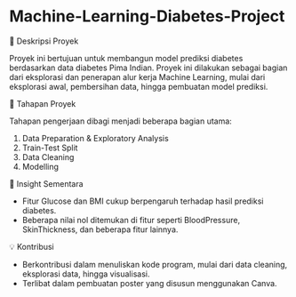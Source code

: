 # Machine-Learning-Diabetes-Project

📌 Deskripsi Proyek

Proyek ini bertujuan untuk membangun model prediksi diabetes berdasarkan data diabetes Pima Indian. Proyek ini dilakukan sebagai bagian dari eksplorasi dan penerapan alur kerja Machine Learning, mulai dari eksplorasi awal, pembersihan data, hingga pembuatan model prediksi.

🧪 Tahapan Proyek

Tahapan pengerjaan dibagi menjadi beberapa bagian utama:
1. Data Preparation & Exploratory Analysis
2. Train-Test Split
3. Data Cleaning
4. Modelling

🧠 Insight Sementara
- Fitur Glucose dan BMI cukup berpengaruh terhadap hasil prediksi diabetes.
- Beberapa nilai nol ditemukan di fitur seperti BloodPressure, SkinThickness, dan beberapa fitur lainnya.

💡 Kontribusi
- Berkontribusi dalam menuliskan kode program, mulai dari data cleaning, eksplorasi data, hingga visualisasi.
- Terlibat dalam pembuatan poster yang disusun menggunakan Canva.
